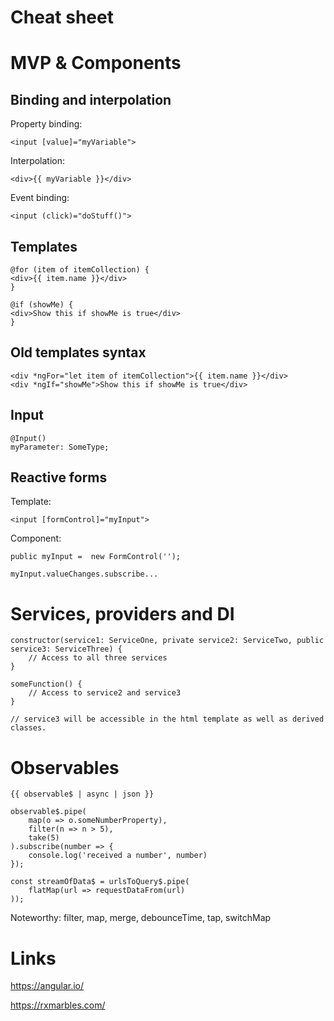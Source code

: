 # Cheat sheet

# MVP & Components

## Binding and interpolation
Property binding:
```
<input [value]="myVariable">
```

Interpolation:
```
<div>{{ myVariable }}</div>
```

Event binding:
```
<input (click)="doStuff()">
```

## Templates
```
@for (item of itemCollection) {
<div>{{ item.name }}</div>
}

@if (showMe) {
<div>Show this if showMe is true</div>
}
```

## Old templates syntax
```
<div *ngFor="let item of itemCollection">{{ item.name }}</div>
<div *ngIf="showMe">Show this if showMe is true</div>
```

## Input
```
@Input()
myParameter: SomeType;
```

## Reactive forms
Template:
```
<input [formControl]="myInput">
```
Component:
```
public myInput =  new FormControl('');

myInput.valueChanges.subscribe...
```


# Services, providers and DI

```
constructor(service1: ServiceOne, private service2: ServiceTwo, public service3: ServiceThree) {
    // Access to all three services
}

someFunction() {
    // Access to service2 and service3
}

// service3 will be accessible in the html template as well as derived classes.
```

# Observables

```
{{ observable$ | async | json }}

observable$.pipe(
    map(o => o.someNumberProperty),
    filter(n => n > 5),
    take(5)
).subscribe(number => {
    console.log('received a number', number)
});

const streamOfData$ = urlsToQuery$.pipe(
    flatMap(url => requestDataFrom(url)
));
```
Noteworthy: filter, map, merge, debounceTime, tap, switchMap


# Links
https://angular.io/

https://rxmarbles.com/

